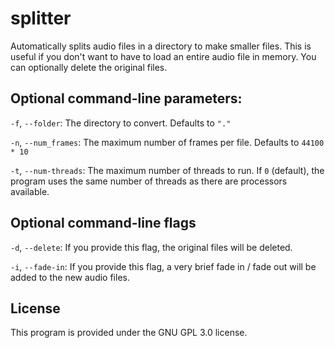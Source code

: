 # splitter
Automatically splits audio files in a directory to make smaller files. This is useful if you don't want to have to load an entire audio file in memory. You can optionally delete the original files.

## Optional command-line parameters:
`-f`, `--folder`: The directory to convert. Defaults to `"."`

`-n`, `--num_frames`: The maximum number of frames per file. Defaults to `44100 * 10`

`-t`, `--num-threads`: The maximum number of threads to run. If `0` (default), the program uses the same number of threads as there are processors available.

## Optional command-line flags
`-d`, `--delete`: If you provide this flag, the original files will be deleted.

`-i`, `--fade-in`: If you provide this flag, a very brief fade in / fade out will be added to the new audio files.

## License
This program is provided under the GNU GPL 3.0 license.
